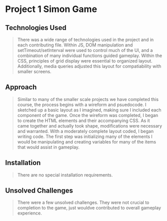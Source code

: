 # Project 1 Simon Game
## Technologies Used
> There was a wide range of technologies used in the project and in each contributing file. Within JS, DOM manipulation and setTimeout/setInterval were used to control much of the UI, and a combination of many individual functions guided gameplay. Within the CSS, principles of grid display were essential to organized layout. Additionally, media queries adjusted this layout for compatiability with smaller screens.
## Approach
> Similar to many of the smaller scale projects we have completed this course, the process begins with a wireform and psuedocode. I sketched up a basic layout as I imagined, making sure I included each component of the game. Once the wireform was completed, I began to create the HTML elements and their accompanying CSS. As it came together and actually took shape, modifications were necessary and warranted. With a moderately complete layout coded, I began writing code. The first step was initializing many of the elements I would be manipulating and creating variables for many of the items that would assist in gameplay.

## Installation
>There are no special installation requirements.

## Unsolved Challenges
>There were a few unsolved challenges. They were not crucial to completion to the game, just wouldve contributed to overall gameplay experience.